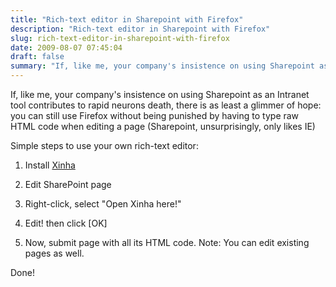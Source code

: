```yaml
---
title: "Rich-text editor in Sharepoint with Firefox"
description: "Rich-text editor in Sharepoint with Firefox"
slug: rich-text-editor-in-sharepoint-with-firefox
date: 2009-08-07 07:45:04
draft: false
summary: "If, like me, your company's insistence on using Sharepoint as an Intranet tool contributes to rapid neurons death, there is as least a glimmer of hope: you can still use Firefox without being punished by having to type raw HTML code when editing a page (Sharepoint, unsurprisingly, only likes IE)"
---
```



If, like me, your company's insistence on using Sharepoint as an Intranet tool
contributes to rapid neurons death, there is as least a glimmer of hope: you
can still use Firefox without being punished by having to type raw HTML code
when editing a page (Sharepoint, unsurprisingly, only likes IE)

Simple steps to use your own rich-text editor:  

  

1. Install [Xinha](https://addons.mozilla.org/en-US/firefox/addon/1449 "Xinha here!")
  

2. Edit SharePoint page
  

3. Right-click, select "Open Xinha here!"
  

4. Edit! then click [OK]
  

5. Now, submit page with all its HTML code. Note: You can edit existing pages as well.
  

  
Done!

